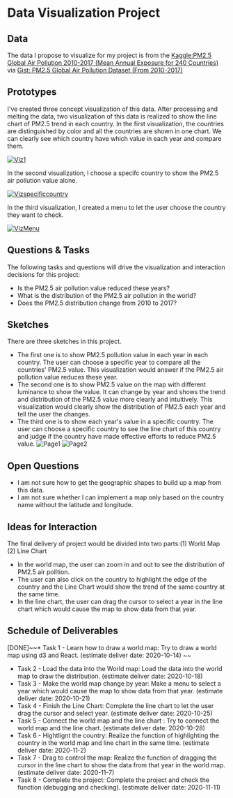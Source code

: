 # Data Visualization Project

## Data

The data I propose to visualize for my project is from the [Kaggle:PM2.5 Global Air Pollution 2010-2017 (Mean Annual Exposure for 240 Countries)](https://www.kaggle.com/kweinmeister/pm25-global-air-pollution-20102017) via  [Gist: PM2.5 Global Air Pollution Dataset (From 2010-2017)](https://gist.github.com/rioto9858/169d0de7a0e01e996ece1be53b1b79b9)

## Prototypes

I've created three concept visualization of this data. After processing and melting the data, two visualization of this data is realized to show the line chart of PM2.5 trend in each country.
In the first visualization, the countries are distinguished by color and all the countries are shown in one chart. We can clearly see which country have which value in each year and compare them.

[![Viz1](https://user-images.githubusercontent.com/49369552/94346090-5c13df80-fff8-11ea-9190-8db518ded736.png)](https://vizhub.com/rioto9858/b2a7232644da4eb18c2fb6ed690ef5b9)

In the second visualization, I choose a specifc country to show the PM2.5 air pollution value alone.

[![Vizspecificcountry](https://user-images.githubusercontent.com/49369552/94346277-7e5a2d00-fff9-11ea-9af3-62bef204e1b3.png)](https://vizhub.com/rioto9858/2d180c90d21148f9a241ffa110670845)

In the third visualization, I created a menu to let the user choose the country they want to check.

[![VizMenu](https://user-images.githubusercontent.com/49369552/95296371-ae4dcf80-0846-11eb-91f7-dabfee2f21f2.png)](https://vizhub.com/rioto9858/ecaaddfb735345189bd28722a3167731)

## Questions & Tasks

The following tasks and questions will drive the visualization and interaction decisions for this project:

 * Is the PM2.5 air pollution value reduced these years?
 * What is the distribution of the PM2.5 air pollution in the world? 
 * Does the PM2.5 distribution change from 2010 to 2017?

## Sketches

There are three sketches in this project.
* The first one is to show PM2.5 pollution value in each year in each country. The user can choose a specific year to compare all the countries' PM2.5 value. This visualization would answer if the PM2.5 air pollution value reduces these year.
* The second one is to show PM2.5 value on the map with different luminance to show the value. It can change by year and shows the trend and distribution of the PM2.5 value more clearly and intuitively. This visualization would clearly show the distribution of PM2.5 each year and tell the user the changes.
* The third one is to show each year's value in a specific country. The user can choose a specific country to see the line chart of this country and judge if the country have made effective efforts to reduce PM2.5 value.
![Page1](https://user-images.githubusercontent.com/49369552/94345692-caa36e00-fff5-11ea-8726-27dab6693e54.jpg)
![Page2](https://user-images.githubusercontent.com/49369552/94345964-6e414e00-fff7-11ea-8fc9-2d728157a3b5.jpg)

## Open Questions

* I am not sure how to get the geographic shapes to build up a map from this data.
* I am not sure whether I can implement a map only based on the country name without the latitude and longitude.

## Ideas for Interaction

The final delivery of project would be divided into two parts:(1) World Map (2) Line Chart
* In the world map, the user can zoom in and out to see the distribution of PM2.5 air polltion.
* The user can also click on the country to highlight the edge of the country and the Line Chart would show the trend of the same country at the same time.
* In the line chart, the user can drag the cursor to select a year in the line chart which would cause the map to show data from that year.

## Schedule of Deliverables
      
[DONE]~~* Task 1 - Learn how to draw a world map: Try to draw a world map using d3 and React.  (estimate deliver date: 2020-10-14) ~~
* Task 2 - Load the data into the World map: Load the data into the world map to draw the distribution.  (estimate deliver date: 2020-10-18)  
* Task 3 - Make the world map change by year: Make a menu to select a year which would cause the map to show data from that year.  (estimate deliver date: 2020-10-21)  
* Task 4 - Finish the Line Chart: Complete the line chart to let the user drag the cursor and select year.  (estimate deliver date: 2020-10-25)  
* Task 5 - Connect the world map and the line chart : Try to connect the world map and the line chart.  (estimate deliver date: 2020-10-28)  
* Task 6 - Hightlignt the country: Realize the function of highlighting the country in the world map and line chart in the same time. (estimate deliver date: 2020-11-2)   
* Task 7 - Drag to control the map: Realize the function of dragging the cursor in the line chart to show the data from that year in the world map.  (estimate deliver date: 2020-11-7)   
* Task 8 - Complete the project: Complete the project and check the function (debugging and checking).  (estimate deliver date: 2020-11-11)  

